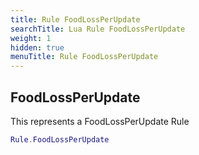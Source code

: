 ```yaml
---
title: Rule FoodLossPerUpdate
searchTitle: Lua Rule FoodLossPerUpdate
weight: 1
hidden: true
menuTitle: Rule FoodLossPerUpdate
---
```

## FoodLossPerUpdate

This represents a FoodLossPerUpdate Rule
```lua
Rule.FoodLossPerUpdate
```